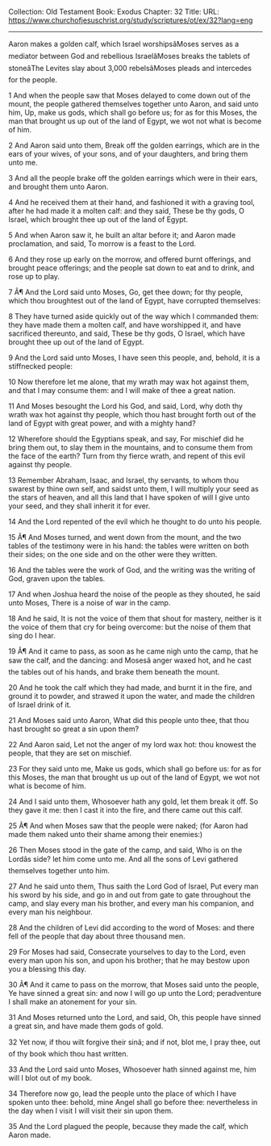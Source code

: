 Collection: Old Testament
Book: Exodus
Chapter: 32
Title: 
URL: https://www.churchofjesuschrist.org/study/scriptures/ot/ex/32?lang=eng

---

Aaron makes a golden calf, which Israel worshipsâMoses serves as a mediator between God and rebellious IsraelâMoses breaks the tablets of stoneâThe Levites slay about 3,000 rebelsâMoses pleads and intercedes for the people.

1 And when the people saw that Moses delayed to come down out of the mount, the people gathered themselves together unto Aaron, and said unto him, Up, make us gods, which shall go before us; for as for this Moses, the man that brought us up out of the land of Egypt, we wot not what is become of him.

2 And Aaron said unto them, Break off the golden earrings, which are in the ears of your wives, of your sons, and of your daughters, and bring them unto me.

3 And all the people brake off the golden earrings which were in their ears, and brought them unto Aaron.

4 And he received them at their hand, and fashioned it with a graving tool, after he had made it a molten calf: and they said, These be thy gods, O Israel, which brought thee up out of the land of Egypt.

5 And when Aaron saw it, he built an altar before it; and Aaron made proclamation, and said, To morrow is a feast to the Lord.

6 And they rose up early on the morrow, and offered burnt offerings, and brought peace offerings; and the people sat down to eat and to drink, and rose up to play.

7 Â¶ And the Lord said unto Moses, Go, get thee down; for thy people, which thou broughtest out of the land of Egypt, have corrupted themselves:

8 They have turned aside quickly out of the way which I commanded them: they have made them a molten calf, and have worshipped it, and have sacrificed thereunto, and said, These be thy gods, O Israel, which have brought thee up out of the land of Egypt.

9 And the Lord said unto Moses, I have seen this people, and, behold, it is a stiffnecked people:

10 Now therefore let me alone, that my wrath may wax hot against them, and that I may consume them: and I will make of thee a great nation.

11 And Moses besought the Lord his God, and said, Lord, why doth thy wrath wax hot against thy people, which thou hast brought forth out of the land of Egypt with great power, and with a mighty hand?

12 Wherefore should the Egyptians speak, and say, For mischief did he bring them out, to slay them in the mountains, and to consume them from the face of the earth? Turn from thy fierce wrath, and repent of this evil against thy people.

13 Remember Abraham, Isaac, and Israel, thy servants, to whom thou swarest by thine own self, and saidst unto them, I will multiply your seed as the stars of heaven, and all this land that I have spoken of will I give unto your seed, and they shall inherit it for ever.

14 And the Lord repented of the evil which he thought to do unto his people.

15 Â¶ And Moses turned, and went down from the mount, and the two tables of the testimony were in his hand: the tables were written on both their sides; on the one side and on the other were they written.

16 And the tables were the work of God, and the writing was the writing of God, graven upon the tables.

17 And when Joshua heard the noise of the people as they shouted, he said unto Moses, There is a noise of war in the camp.

18 And he said, It is not the voice of them that shout for mastery, neither is it the voice of them that cry for being overcome: but the noise of them that sing do I hear.

19 Â¶ And it came to pass, as soon as he came nigh unto the camp, that he saw the calf, and the dancing: and Mosesâ anger waxed hot, and he cast the tables out of his hands, and brake them beneath the mount.

20 And he took the calf which they had made, and burnt it in the fire, and ground it to powder, and strawed it upon the water, and made the children of Israel drink of it.

21 And Moses said unto Aaron, What did this people unto thee, that thou hast brought so great a sin upon them?

22 And Aaron said, Let not the anger of my lord wax hot: thou knowest the people, that they are set on mischief.

23 For they said unto me, Make us gods, which shall go before us: for as for this Moses, the man that brought us up out of the land of Egypt, we wot not what is become of him.

24 And I said unto them, Whosoever hath any gold, let them break it off. So they gave it me: then I cast it into the fire, and there came out this calf.

25 Â¶ And when Moses saw that the people were naked; (for Aaron had made them naked unto their shame among their enemies:)

26 Then Moses stood in the gate of the camp, and said, Who is on the Lordâs side? let him come unto me. And all the sons of Levi gathered themselves together unto him.

27 And he said unto them, Thus saith the Lord God of Israel, Put every man his sword by his side, and go in and out from gate to gate throughout the camp, and slay every man his brother, and every man his companion, and every man his neighbour.

28 And the children of Levi did according to the word of Moses: and there fell of the people that day about three thousand men.

29 For Moses had said, Consecrate yourselves to day to the Lord, even every man upon his son, and upon his brother; that he may bestow upon you a blessing this day.

30 Â¶ And it came to pass on the morrow, that Moses said unto the people, Ye have sinned a great sin: and now I will go up unto the Lord; peradventure I shall make an atonement for your sin.

31 And Moses returned unto the Lord, and said, Oh, this people have sinned a great sin, and have made them gods of gold.

32 Yet now, if thou wilt forgive their sinâ; and if not, blot me, I pray thee, out of thy book which thou hast written.

33 And the Lord said unto Moses, Whosoever hath sinned against me, him will I blot out of my book.

34 Therefore now go, lead the people unto the place of which I have spoken unto thee: behold, mine Angel shall go before thee: nevertheless in the day when I visit I will visit their sin upon them.

35 And the Lord plagued the people, because they made the calf, which Aaron made.
